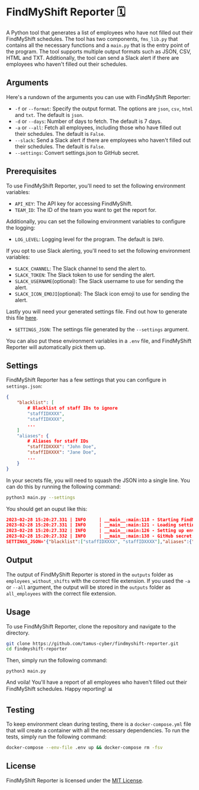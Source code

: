 FindMyShift Reporter 🗓️
========================

A Python tool that generates a list of employees who have not filled out their FindMyShift schedules. The tool has two components, `fms_lib.py` that contains all the necessary functions and a `main.py` that is the entry point of the program. The tool supports multiple output formats such as JSON, CSV, HTML and TXT. Additionally, the tool can send a Slack alert if there are employees who haven't filled out their schedules.

Arguments
---------

Here's a rundown of the arguments you can use with FindMyShift Reporter:

- `-f` or `--format`: Specify the output format. The options are `json`, `csv`, `html` and `txt`. The default is `json`.
- `-d` or `--days`: Number of days to fetch. The default is 7 days.
- `-a` or `--all`: Fetch all employees, including those who have filled out their schedules. The default is `False`.
- `--slack`: Send a Slack alert if there are employees who haven't filled out their schedules. The default is `False`.
- `--settings`: Convert settings.json to GitHub secret.

Prerequisites
-------------

To use FindMyShift Reporter, you'll need to set the following environment variables:

- `API_KEY`: The API key for accessing FindMyShift.
- `TEAM_ID`: The ID of the team you want to get the report for.

Additionally, you can set the following environment variables to configure the logging:

- `LOG_LEVEL`: Logging level for the program. The default is `INFO`.

If you opt to use Slack alerting, you'll need to set the following environment variables:

- `SLACK_CHANNEL`: The Slack channel to send the alert to.
- `SLACK_TOKEN`: The Slack token to use for sending the alert.
- `SLACK_USERNAME`(optional): The Slack username to use for sending the alert.
- `SLACK_ICON_EMOJI`(optional): The Slack icon emoji to use for sending the alert.

Lastly you will need your generated settings file. Find out how to generate this file [here](#settings).

- `SETTINGS_JSON`: The settings file generated by the `--settings` argument.

You can also put these environment variables in a `.env` file, and FindMyShift Reporter will automatically pick them up.

Settings
--------

FindMyShift Reporter has a few settings that you can configure in `settings.json`:

```json
{
    "blacklist": [
        # Blacklist of staff IDs to ignore
        "staffIDXXXX",
        "staffIDXXXX",
        ...
    ]
    "aliases": {
        # Aliases for staff IDs
        "staffIDXXXX": "John Doe",
        "staffIDXXXX": "Jane Doe",
        ...
    }
}
```

In your secrets file, you will need to squash the JSON into a single line. You can do this by running the following command:

```bash
python3 main.py --settings
```

You should get an ouput like this:

```json
2023-02-28 15:20:27.331 | INFO     | __main__:main:118 - Starting FindMyShift Shift Reporter...
2023-02-28 15:20:27.331 | INFO     | __main__:main:121 - Loading settings.json...
2023-02-28 15:20:27.332 | INFO     | __main__:main:126 - Setting up environment variables...
2023-02-28 15:20:27.332 | INFO     | __main__:main:138 - GitHub secret:
SETTINGS_JSON='{"blacklist":["staffIDXXXX", "staffIDXXXX"],"aliases":{"staffIDXXXX":"John Doe","staffIDXXXX":"Jane Doe"}}'
```

Output
------

The output of FindMyShift Reporter is stored in the `outputs` folder as `employees_without_shifts` with the correct file extension. If you used the `-a` or `--all` argument, the output will be stored in the `outputs` folder as `all_employees` with the correct file extension.

Usage
-----

To use FindMyShift Reporter, clone the repository and navigate to the directory.

```bash
git clone https://github.com/tamus-cyber/findmyshift-reporter.git
cd findmyshift-reporter
```

Then, simply run the following command:

`python3 main.py`

And voila! You'll have a report of all employees who haven't filled out their FindMyShift schedules. Happy reporting! 📊

Testing
-------

To keep environment clean during testing, there is a `docker-compose.yml` file that will create a container with all the necessary dependencies. To run the tests, simply run the following command:

```bash
docker-compose --env-file .env up && docker-compose rm -fsv
```

License
-------

FindMyShift Reporter is licensed under the [MIT License](LICENSE.md).
